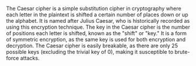The Caesar cipher is a simple substitution cipher in cryptography where each letter in the plaintext is shifted a certain number of places down or up the alphabet. It is named after Julius Caesar, who is historically recorded as using this encryption technique. The key in the Caesar cipher is the number of positions each letter is shifted, known as the "shift" or "key." It is a form of symmetric encryption, as the same key is used for both encryption and decryption. The Caesar cipher is easily breakable, as there are only 25 possible keys (excluding the trivial key of 0), making it susceptible to brute-force attacks.
